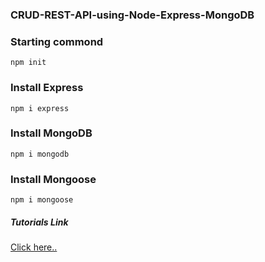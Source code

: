 ###  CRUD-REST-API-using-Node-Express-MongoDB

### Starting commond
```npm init```
### Install Express
```npm i express```
### Install MongoDB
```npm i mongodb```
###  Install Mongoose
```npm i mongoose ```


##### Tutorials Link

[Click here..](https://www.youtube.com/watch?v=eYVGoXPq2RA&ab_channel=Telusko)

